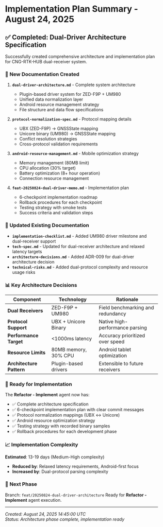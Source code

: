 # Implementation Plan Summary - August 24, 2025

## ✅ Completed: Dual-Driver Architecture Specification

Successfully created comprehensive architecture and implementation plan for CNG-RTK-HUB dual-receiver system.

### 🎯 **New Documentation Created**

1. **`dual-driver-architecture.md`** - Complete system architecture
   - Plugin-based driver system for ZED-F9P + UM980
   - Unified data normalization layer
   - Android resource management strategy
   - File structure and data flow specifications

2. **`protocol-normalization-spec.md`** - Protocol mapping details  
   - UBX (ZED-F9P) → GNSSState mapping
   - Unicore binary (UM980) → GNSSState mapping
   - Conflict resolution strategies
   - Cross-protocol validation requirements

3. **`android-resource-management.md`** - Mobile optimization strategy
   - Memory management (80MB limit)
   - CPU allocation (30% target)
   - Battery optimization (8+ hour operation)
   - Connection resource management

4. **`feat-20250824-dual-driver-memo.md`** - Implementation plan
   - 6-checkpoint implementation roadmap
   - Rollback procedures for each checkpoint
   - Testing strategy with smoke tests
   - Success criteria and validation steps

### 🔄 **Updated Existing Documentation**

- **`implementation-checklist.md`** - Added UM980 driver milestone and dual-receiver support
- **`tech-spec.md`** - Updated for dual-receiver architecture and relaxed latency targets  
- **`architecture-decisions.md`** - Added ADR-009 for dual-driver architecture decision
- **`technical-risks.md`** - Added dual-protocol complexity and resource usage risks

### 📊 **Key Architecture Decisions**

| Component | Technology | Rationale |
|-----------|------------|-----------|
| **Dual Receivers** | ZED-F9P + UM980 | Field benchmarking and redundancy |
| **Protocol Support** | UBX + Unicore Binary | Native high-performance parsing |
| **Performance Target** | <1000ms latency | Accuracy prioritized over speed |
| **Resource Limits** | 80MB memory, 30% CPU | Android tablet optimization |
| **Architecture Pattern** | Plugin-based drivers | Extensible to future receivers |

### 🚀 **Ready for Implementation**

The **Refactor - Implement** agent now has:
- ✅ Complete architecture specification
- ✅ 6-checkpoint implementation plan with clear commit messages
- ✅ Protocol normalization mappings (UBX ↔ Unicore)
- ✅ Android resource optimization strategy
- ✅ Testing strategy with recorded binary samples
- ✅ Rollback procedures for each development phase

### 📈 **Implementation Complexity**
**Estimated**: 13-19 days (Medium-High complexity)
- **Reduced by**: Relaxed latency requirements, Android-first focus
- **Increased by**: Dual-protocol parsing complexity

### 🎯 **Next Phase**
Branch: `feat/20250824-dual-driver-architecture`
Ready for **Refactor - Implement** agent execution.

---
*Created: August 24, 2025 14:45:00 UTC*  
*Status: Architecture phase complete, implementation ready*
